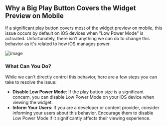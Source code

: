 ## Why a Big Play Button Covers the Widget Preview on Mobile

If a significant play button covers most of the widget preview on mobile, this issue occurs by default on iOS devices when "Low Power Mode" is activated. Unfortunately, there isn't anything we can do to change this behavior as it's related to how iOS manages power.

![image](https://github.com/user-attachments/assets/156c60ac-ca0f-48e8-8941-2b4c46db8367)

### What Can You Do?

While we can't directly control this behavior, here are a few steps you can take to resolve the issue:

- **Disable Low Power Mode**: If the play button size is a significant concern, you can disable Low Power Mode on your iOS device when viewing the widget.
- **Inform Your Users**: If you are a developer or content provider, consider informing your users about this behavior. Encourage them to disable Low Power Mode if it significantly affects their viewing experience.